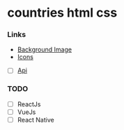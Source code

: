# countries html css
### Links
- [Background Image](https://www.psdgraphics.com/backgrounds/world-map-background/)
- [Icons](https://flaticon.com)
- [ ] [Api](https://restcountries.eu/)

### TODO
- [ ] ReactJs
- [ ] VueJs
- [ ] React Native
